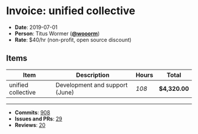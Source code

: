 # Invoice: unified collective

*   **Date**: 2019-07-01
*   **Person**: Titus Wormer ([**@wooorm**](https://github.com/wooorm))
*   **Rate**: $40/hr (non-profit, open source discount)

## Items

| Item               | Description                    | Hours | Total         |
| ------------------ | ------------------------------ | ----- | ------------- |
| unified collective | Development and support (June) | *108* | **$4,320.00** |

***

*   **Commits**: [908](https://github.com/search?o=desc&q=author%3Awooorm+committer-date%3A%222019-06-01..2019-07-01%22&s=author-date&type=Commits)
*   **Issues and PRs**: [29](https://github.com/search?o=desc&q=author%3Awooorm+created%3A%222019-06-01..2019-07-01%22&s=created&type=Issues)
*   **Reviews**: [20](https://github.com/search?o=desc&q=reviewed-by%3Awooorm+created%3A%222019-06-01..2019-07-01%22&s=created&type=Issues)

